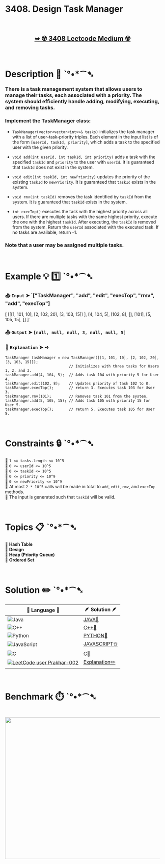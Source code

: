 # 3408. Design Task Manager

</br>

<h2 align="center"> 

<a href="https://leetcode.com/problems/design-task-manager/description/?envType=daily-question&envId=2025-09-18"><strong>➥ ☢️ 3408 Leetcode Medium ☢️ </strong></a>
</h2>

</br>

# Description 📜 ˋ°•*⁀➷

### There is a task management system that allows users to manage their tasks, each associated with a priority. The system should efficiently handle adding, modifying, executing, and removing tasks.

### Implement the TaskManager class:

- `TaskManager(vector<vector<int>>& tasks)` initializes the task manager with a list of user-task-priority triples. Each element in the input list is of the form `[userId, taskId, priority]`, which adds a task to the specified user with the given priority.

- `void add(int userId, int taskId, int priority)` adds a task with the specified `taskId` and `priority` to the user with `userId`. It is guaranteed that `taskId` does not exist in the system.

- `void edit(int taskId, int newPriority)` updates the priority of the existing `taskId` to `newPriority`. It is guaranteed that `taskId` exists in the system.

- `void rmv(int taskId)` removes the task identified by `taskId` from the system. It is guaranteed that `taskId` exists in the system.

- `int execTop()` executes the task with the highest priority across all users. If there are multiple tasks with the same highest priority, execute the one with the highest `taskId`. After executing, the `taskId` is removed from the system. Return the `userId` associated with the executed task. If no tasks are available, return -1.

### Note that a user may be assigned multiple tasks.

</br>

# Example 💡 1️⃣ ˋ°•*⁀➷

  ### 📥 `Input`  ➤ `["TaskManager", "add", "edit", "execTop", "rmv", "add", "execTop"]

  [
    [[[1, 101, 10], [2, 102, 20], [3, 103, 15]]
    ], 
    [4, 104, 5], 
    [102, 8], 
    [], 
    [101], 
    [5, 105, 15], 
    []
  ]`

  ### 📤 `Output`  ➤ `[null, null, null, 3, null, null, 5]`

  ### 🔦 `Explanation`  ➤ ➺

```JS
TaskManager taskManager = new TaskManager([[1, 101, 10], [2, 102, 20], [3, 103, 15]]); 
                             // Initializes with three tasks for Users 1, 2, and 3.
taskManager.add(4, 104, 5);  // Adds task 104 with priority 5 for User 4.
taskManager.edit(102, 8);    // Updates priority of task 102 to 8.
taskManager.execTop();       // return 3. Executes task 103 for User 3.
taskManager.rmv(101);        // Removes task 101 from the system.
taskManager.add(5, 105, 15); // Adds task 105 with priority 15 for User 5.
taskManager.execTop();       // return 5. Executes task 105 for User 5.
```

</br>

# Constraints 🔒 ˋ°•*⁀➷

🔹 `1 <= tasks.length <= 10^5` </br>
🔹 `0 <= userId <= 10^5` </br>
🔹 `0 <= taskId <= 10^5` </br>
🔹 `0 <= priority <= 10^9` </br>
🔹 `0 <= newPriority <= 10^9` </br>
🔹 At most `2 * 10^5` calls will be made in total to `add`, `edit`, `rmv`, and `execTop` methods. </br>
🔹 The input is generated such that `taskId` will be valid. </br>

</br>

# Topics 📋 ˋ°•*⁀➷

🔸 **Hash Table** </br>
🔸 **Design** </br>
🔸 **Heap (Priority Queue)** </br>
🔸 **Ordered Set** </br>

</br>

# Solution ✏️ ˋ°•*⁀➷

| 📒 Language 📒  | 🪶 Solution 🪶 |
| ------------- | ------------- |
|  ![Java](https://img.shields.io/badge/java-%23ED8B00.svg?style=for-the-badge&logo=openjdk&logoColor=white)  | [JAVA🍁]() |
|  ![C++](https://img.shields.io/badge/c++-%2300599C.svg?style=for-the-badge&logo=c%2B%2B&logoColor=white)  | [C++🎲]()  |
|  ![Python](https://img.shields.io/badge/python-3670A0?style=for-the-badge&logo=python&logoColor=ffdd54)    | [PYTHON🍰]() |
| ![JavaScript](https://img.shields.io/badge/javascript-%23323330.svg?style=for-the-badge&logo=javascript&logoColor=%23F7DF1E)   | [JAVASCRIPT☃️]() |
|   ![C](https://img.shields.io/badge/c-%2300599C.svg?style=for-the-badge&logo=c&logoColor=white)   | [C💖]()  |
| [![LeetCode user Prakhar-002](https://img.shields.io/badge/dynamic/json?style=for-the-badge&labelColor=black&color=%23ffa116&label=Solved&query=solvedOverTotal&url=https%3A%2F%2Fleetcode-badge.vercel.app%2Fapi%2Fusers%2FPrakhar-002&logo=leetcode&logoColor=yellow)](https://leetcode.com/Prakhar-002/)  | [Explanation✏️]() |

</br>

# Benchmark ⏱️ ˋ°•*⁀➷

<h1  align="center" >

<img src ="" width = "700px" height="462px" />

</h1>
